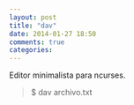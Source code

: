 ```yaml
---
layout: post
title: "dav"
date: 2014-01-27 18:50
comments: true
categories: 
---
```

Editor minimalista para ncurses.

>$ dav archivo.txt

